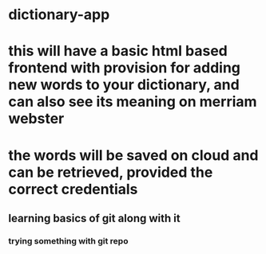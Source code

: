 # dictionary-app
# this will have a basic html based frontend with provision for adding new words to your dictionary, and can also see its meaning on merriam webster
# the words will be saved on cloud and can be retrieved, provided the correct credentials

## learning basics of git along with it

### trying something with git repo
